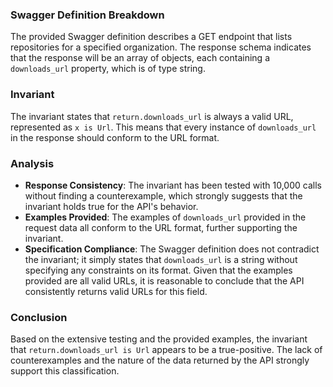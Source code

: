 ### Swagger Definition Breakdown
The provided Swagger definition describes a GET endpoint that lists repositories for a specified organization. The response schema indicates that the response will be an array of objects, each containing a `downloads_url` property, which is of type string.

### Invariant
The invariant states that `return.downloads_url` is always a valid URL, represented as `x is Url`. This means that every instance of `downloads_url` in the response should conform to the URL format.

### Analysis
- **Response Consistency**: The invariant has been tested with 10,000 calls without finding a counterexample, which strongly suggests that the invariant holds true for the API's behavior.
- **Examples Provided**: The examples of `downloads_url` provided in the request data all conform to the URL format, further supporting the invariant.
- **Specification Compliance**: The Swagger definition does not contradict the invariant; it simply states that `downloads_url` is a string without specifying any constraints on its format. Given that the examples provided are all valid URLs, it is reasonable to conclude that the API consistently returns valid URLs for this field.

### Conclusion
Based on the extensive testing and the provided examples, the invariant that `return.downloads_url is Url` appears to be a true-positive. The lack of counterexamples and the nature of the data returned by the API strongly support this classification.
